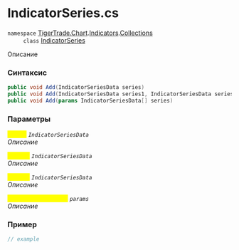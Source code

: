 
# IndicatorSeries.cs
`namespace` [TigerTrade.Chart](../../../../../TigerTrade.Chart.md).[Indicators](../../../../../TigerTrade.Chart/Indicators.md).[Collections](../../../../../TigerTrade.Chart/Indicators/Collections.md)  
&nbsp;&nbsp;&nbsp;&nbsp;&nbsp;&nbsp;&nbsp;&nbsp;&nbsp;`class` [IndicatorSeries](../../IndicatorSeries.cs.md)

Описание

### Синтаксис
```csharp
public void Add(IndicatorSeriesData series)
public void Add(IndicatorSeriesData series1, IndicatorSeriesData series2)
public void Add(params IndicatorSeriesData[] series)
```
### Параметры  
<mark style="color:yellow;">`series`</mark> *`IndicatorSeriesData`*  
 *Описание*  
  
<mark style="color:yellow;">`series1`</mark> *`IndicatorSeriesData`*  
 *Описание*  
  
<mark style="color:yellow;">`series2`</mark> *`IndicatorSeriesData`*  
 *Описание*  
  
<mark style="color:yellow;">`IndicatorSeriesData`</mark> *`params`*  
 *Описание*  
  


### Пример  
```csharp
// example
```
                    
                    